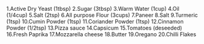1.Active Dry Yeast (1tbsp)
2.Sugar (3tbsp)
3.Warm Water (1cup)
4.Oil (1/4cup)
5.Salt (2tsp)
6.All purpose Flour (3cups)
7.Paneer
8.Salt
9.Turmeric (1tsp)
10.Cumin Powder (1tsp)
11.Coriander Powder (1tsp)
12.Cinnamon Powder (1/2tsp)
13.Pizza sauce
14.Capsicum
15.Tomatoes (deseeded)
16.Fresh Paprika
17.Mozzarella cheese
18.Butter
19.Oregano
20.Chilli Flakes